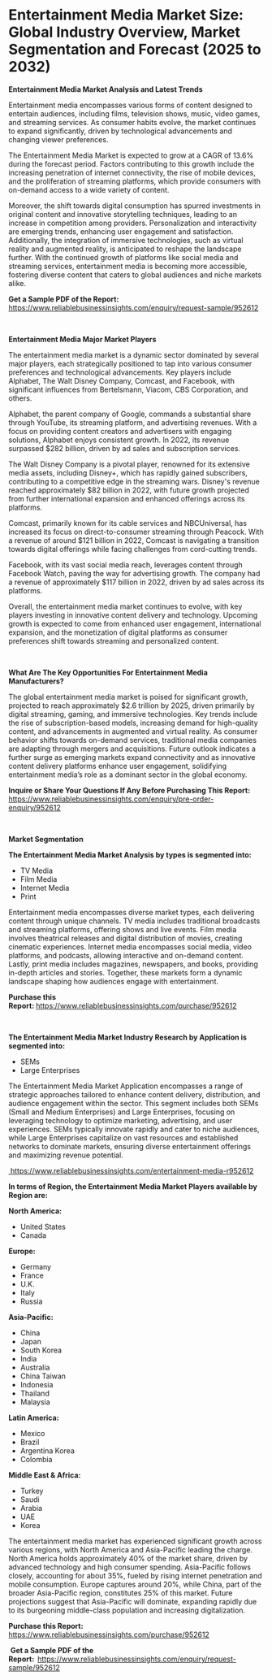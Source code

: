 <p><h1>Entertainment Media Market Size: Global Industry Overview, Market Segmentation and Forecast (2025 to 2032)</h1></p><p><strong>Entertainment Media Market Analysis and Latest Trends</strong></p>
<p><p>Entertainment media encompasses various forms of content designed to entertain audiences, including films, television shows, music, video games, and streaming services. As consumer habits evolve, the market continues to expand significantly, driven by technological advancements and changing viewer preferences.</p><p>The Entertainment Media Market is expected to grow at a CAGR of 13.6% during the forecast period. Factors contributing to this growth include the increasing penetration of internet connectivity, the rise of mobile devices, and the proliferation of streaming platforms, which provide consumers with on-demand access to a wide variety of content. </p><p>Moreover, the shift towards digital consumption has spurred investments in original content and innovative storytelling techniques, leading to an increase in competition among providers. Personalization and interactivity are emerging trends, enhancing user engagement and satisfaction. Additionally, the integration of immersive technologies, such as virtual reality and augmented reality, is anticipated to reshape the landscape further. With the continued growth of platforms like social media and streaming services, entertainment media is becoming more accessible, fostering diverse content that caters to global audiences and niche markets alike.</p></p>
<p><strong>Get a Sample PDF of the Report:&nbsp;</strong> <a href="https://www.reliablebusinessinsights.com/enquiry/request-sample/952612?utm_campaign=2950&utm_medium=2&utm_source=Github&utm_content=ia&utm_term=18042025&utm_id=entertainment-media">https://www.reliablebusinessinsights.com/enquiry/request-sample/952612</a></p>
<p>&nbsp;</p>
<p><strong>Entertainment Media Major Market Players</strong></p>
<p><p>The entertainment media market is a dynamic sector dominated by several major players, each strategically positioned to tap into various consumer preferences and technological advancements. Key players include Alphabet, The Walt Disney Company, Comcast, and Facebook, with significant influences from Bertelsmann, Viacom, CBS Corporation, and others.</p><p>Alphabet, the parent company of Google, commands a substantial share through YouTube, its streaming platform, and advertising revenues. With a focus on providing content creators and advertisers with engaging solutions, Alphabet enjoys consistent growth. In 2022, its revenue surpassed $282 billion, driven by ad sales and subscription services.</p><p>The Walt Disney Company is a pivotal player, renowned for its extensive media assets, including Disney+, which has rapidly gained subscribers, contributing to a competitive edge in the streaming wars. Disney's revenue reached approximately $82 billion in 2022, with future growth projected from further international expansion and enhanced offerings across its platforms.</p><p>Comcast, primarily known for its cable services and NBCUniversal, has increased its focus on direct-to-consumer streaming through Peacock. With a revenue of around $121 billion in 2022, Comcast is navigating a transition towards digital offerings while facing challenges from cord-cutting trends.</p><p>Facebook, with its vast social media reach, leverages content through Facebook Watch, paving the way for advertising growth. The company had a revenue of approximately $117 billion in 2022, driven by ad sales across its platforms.</p><p>Overall, the entertainment media market continues to evolve, with key players investing in innovative content delivery and technology. Upcoming growth is expected to come from enhanced user engagement, international expansion, and the monetization of digital platforms as consumer preferences shift towards streaming and personalized content.</p></p>
<p>&nbsp;</p>
<p><strong>What Are The Key Opportunities For Entertainment Media Manufacturers?</strong></p>
<p><p>The global entertainment media market is poised for significant growth, projected to reach approximately $2.6 trillion by 2025, driven primarily by digital streaming, gaming, and immersive technologies. Key trends include the rise of subscription-based models, increasing demand for high-quality content, and advancements in augmented and virtual reality. As consumer behavior shifts towards on-demand services, traditional media companies are adapting through mergers and acquisitions. Future outlook indicates a further surge as emerging markets expand connectivity and as innovative content delivery platforms enhance user engagement, solidifying entertainment media’s role as a dominant sector in the global economy.</p></p>
<p><strong>Inquire or Share Your Questions If Any Before Purchasing This Report:</strong> <a href="https://www.reliablebusinessinsights.com/enquiry/pre-order-enquiry/952612?utm_campaign=2950&utm_medium=2&utm_source=Github&utm_content=ia&utm_term=18042025&utm_id=entertainment-media">https://www.reliablebusinessinsights.com/enquiry/pre-order-enquiry/952612</a></p>
<p>&nbsp;</p>
<p><strong>Market Segmentation</strong></p>
<p><strong>The Entertainment Media Market Analysis by types is segmented into:</strong></p>
<p><ul><li>TV Media</li><li>Film Media</li><li>Internet Media</li><li>Print</li></ul></p>
<p><p>Entertainment media encompasses diverse market types, each delivering content through unique channels. TV media includes traditional broadcasts and streaming platforms, offering shows and live events. Film media involves theatrical releases and digital distribution of movies, creating cinematic experiences. Internet media encompasses social media, video platforms, and podcasts, allowing interactive and on-demand content. Lastly, print media includes magazines, newspapers, and books, providing in-depth articles and stories. Together, these markets form a dynamic landscape shaping how audiences engage with entertainment.</p></p>
<p><strong>Purchase this Report:&nbsp;</strong><a href="https://www.reliablebusinessinsights.com/purchase/952612?utm_campaign=2950&utm_medium=2&utm_source=Github&utm_content=ia&utm_term=18042025&utm_id=entertainment-media">https://www.reliablebusinessinsights.com/purchase/952612</a></p>
<p>&nbsp;</p>
<p><strong>The Entertainment Media Market Industry Research by Application is segmented into:</strong></p>
<p><ul><li>SEMs</li><li>Large Enterprises</li></ul></p>
<p><p>The Entertainment Media Market Application encompasses a range of strategic approaches tailored to enhance content delivery, distribution, and audience engagement within the sector. This segment includes both SEMs (Small and Medium Enterprises) and Large Enterprises, focusing on leveraging technology to optimize marketing, advertising, and user experiences. SEMs typically innovate rapidly and cater to niche audiences, while Large Enterprises capitalize on vast resources and established networks to dominate markets, ensuring diverse entertainment offerings and maximizing revenue potential.</p></p>
<p><a href="https://www.reliablebusinessinsights.com/entertainment-media-r952612?utm_campaign=2950&utm_medium=2&utm_source=Github&utm_content=ia&utm_term=18042025&utm_id=entertainment-media">&nbsp;https://www.reliablebusinessinsights.com/entertainment-media-r952612</a></p>
<p><strong>In terms of Region, the Entertainment Media Market Players available by Region are:</strong></p>
<p>
    <p> <strong> North America: </strong>
        <ul>
            <li>United States</li>
            <li>Canada</li>
        </ul>
        </p> 
    <p> <strong> Europe: </strong>
        <ul>
            <li>Germany</li>
            <li>France</li>
            <li>U.K.</li>
            <li>Italy</li>
            <li>Russia</li>
        </ul>
        </p> 
    <p> <strong> Asia-Pacific: </strong>
        <ul>
            <li>China</li>
            <li>Japan</li>
            <li>South Korea</li>
            <li>India</li>
            <li>Australia</li>
            <li>China Taiwan</li>
            <li>Indonesia</li>
            <li>Thailand</li>
            <li>Malaysia</li>
        </ul>
        </p> 
    <p> <strong> Latin America: </strong>
        <ul>
            <li>Mexico</li>
            <li>Brazil</li>
            <li>Argentina Korea</li>
            <li>Colombia</li>
        </ul>
        </p> 
    <p> <strong> Middle East & Africa: </strong>
        <ul>
            <li>Turkey</li>
            <li>Saudi</li>
            <li>Arabia</li>
            <li>UAE</li>
            <li>Korea</li>
        </ul>
    </p>
    </p>
<p><p>The entertainment media market has experienced significant growth across various regions, with North America and Asia-Pacific leading the charge. North America holds approximately 40% of the market share, driven by advanced technology and high consumer spending. Asia-Pacific follows closely, accounting for about 35%, fueled by rising internet penetration and mobile consumption. Europe captures around 20%, while China, part of the broader Asia-Pacific region, constitutes 25% of this market. Future projections suggest that Asia-Pacific will dominate, expanding rapidly due to its burgeoning middle-class population and increasing digitalization.</p></p>
<p><strong>Purchase this Report: </strong><a href="https://www.reliablebusinessinsights.com/purchase/952612?utm_campaign=2950&utm_medium=2&utm_source=Github&utm_content=ia&utm_term=18042025&utm_id=entertainment-media">https://www.reliablebusinessinsights.com/purchase/952612</a></p>
<p>&nbsp;<strong>Get a Sample PDF of the Report:&nbsp;&nbsp;</strong><a href="https://www.reliablebusinessinsights.com/enquiry/request-sample/952612?utm_campaign=2950&utm_medium=2&utm_source=Github&utm_content=ia&utm_term=18042025&utm_id=entertainment-media">https://www.reliablebusinessinsights.com/enquiry/request-sample/952612</a></p>
<p><strong></strong></p>
<p><p></p><p></p><p></p></p>